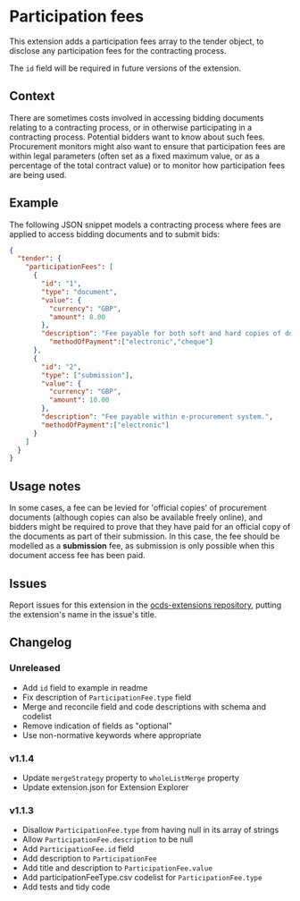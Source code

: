 # Participation fees

This extension adds a participation fees array to the tender object, to disclose any participation fees for the contracting process.

The `id` field will be required in future versions of the extension.

## Context

There are sometimes costs involved in accessing bidding documents relating to a contracting process, or in otherwise participating in a contracting process. Potential bidders want to know about such fees. Procurement monitors might also want to ensure that participation fees are within legal parameters (often set as a fixed maximum value, or as a percentage of the total contract value) or to monitor how participation fees are being used.

## Example

The following JSON snippet models a contracting process where fees are applied to access bidding documents and to submit bids:

```json
{
  "tender": {
    "participationFees": [
      {
        "id": "1",
        "type": "document",
        "value": {
          "currency": "GBP",
          "amount": 8.00
        },
        "description": "Fee payable for both soft and hard copies of documents.",
          "methodOfPayment":["electronic","cheque"]
      },
      {
        "id": "2",
        "type": ["submission"],
        "value": {
          "currency": "GBP",
          "amount": 10.00
        },
        "description": "Fee payable within e-procurement system.",
        "methodOfPayment":["electronic"]
      }
    ]
  }
}
```

## Usage notes

In some cases, a fee can be levied for 'official copies' of procurement documents (although copies can also be available freely online), and bidders might be required to prove that they have paid for an official copy of the documents as part of their submission. In this case, the fee should be modelled as a **submission** fee, as submission is only possible when this document access fee has been paid.

## Issues

Report issues for this extension in the [ocds-extensions repository](https://github.com/open-contracting/ocds-extensions/issues), putting the extension's name in the issue's title.

## Changelog

### Unreleased

* Add `id` field to example in readme
* Fix description of `ParticipationFee.type` field
* Merge and reconcile field and code descriptions with schema and codelist
* Remove indication of fields as "optional"
* Use non-normative keywords where appropriate

### v1.1.4

* Update `mergeStrategy` property to `wholeListMerge` property
* Update extension.json for Extension Explorer

### v1.1.3

* Disallow `ParticipationFee.type` from having null in its array of strings
* Allow `ParticipationFee.description` to be null
* Add `ParticipationFee.id` field
* Add description to `ParticipationFee`
* Add title and description to `ParticipationFee.value`
* Add participationFeeType.csv codelist for `ParticipationFee.type`
* Add tests and tidy code
